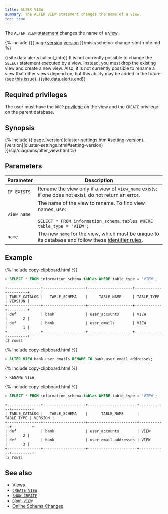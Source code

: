 ```yaml
---
title: ALTER VIEW
summary: The ALTER VIEW statement changes the name of a view.
toc: true
---
```


The `ALTER VIEW` [statement](sql-statements.html) changes the name of a [view](views.html).

{% include {{{ page.[version](cluster-settings.html#setting-version).[version](cluster-settings.html#setting-version) }}/misc/schema-change-stmt-note.md %}

{{site.data.alerts.callout_info}}
It is not currently possible to change the `SELECT` statement executed by a view.  Instead, you must drop the existing view and create a new view.  Also, it is not currently possible to rename a view that other views depend on, but this ability may be added in the future (see [this issue](https://github.com/cockroachdb/cockroach/issues/10083)).
{{site.data.alerts.end}}

## Required privileges

The user must have the `DROP` [privilege](authorization.html#assign-privileges) on the view and the `CREATE` privilege on the parent database.

## Synopsis

<div>
  {% include {{ page.[version](cluster-settings.html#setting-version).[version](cluster-settings.html#setting-version) }}/sql/diagrams/alter_view.html %}
</div>

## Parameters

Parameter | Description
----------|------------
`IF EXISTS` | Rename the view only if a view of `view_name` exists; if one does not exist, do not return an error.
`view_name` | The name of the view to rename. To find view names, use:<br><br>`SELECT * FROM information_schema.tables WHERE table_type = 'VIEW';`
`name` | The new [`name`](sql-grammar.html#name) for the view, which must be unique to its database and follow these [identifier rules](keywords-and-identifiers.html#identifiers).

## Example

{% include copy-clipboard.html %}
~~~ sql
> SELECT * FROM information_schema.tables WHERE table_type = 'VIEW';
~~~

~~~
+---------------+-------------------+--------------------+------------+---------+
| TABLE_CATALOG |   TABLE_SCHEMA    |     TABLE_NAME     | TABLE_TYPE | VERSION |
+---------------+-------------------+--------------------+------------+---------+
| def           | bank              | user_accounts      | VIEW       |       2 |
| def           | bank              | user_emails        | VIEW       |       1 |
+---------------+-------------------+--------------------+------------+---------+
(2 rows)
~~~

{% include copy-clipboard.html %}
~~~ sql
> ALTER VIEW bank.user_emails RENAME TO bank.user_email_addresses;
~~~

{% include copy-clipboard.html %}
~~~
> RENAME VIEW
~~~

{% include copy-clipboard.html %}
~~~ sql
> SELECT * FROM information_schema.tables WHERE table_type = 'VIEW';
~~~

~~~
+---------------+-------------------+----------------------+------------+---------+
| TABLE_CATALOG |   TABLE_SCHEMA    |      TABLE_NAME      | TABLE_TYPE | VERSION |
+---------------+-------------------+----------------------+------------+---------+
| def           | bank              | user_accounts        | VIEW       |       2 |
| def           | bank              | user_email_addresses | VIEW       |       3 |
+---------------+-------------------+----------------------+------------+---------+
(2 rows)
~~~

## See also

- [Views](views.html)
- [`CREATE VIEW`](create-view.html)
- [`SHOW CREATE`](show-create.html)
- [`DROP VIEW`](drop-view.html)
- [Online Schema Changes](online-schema-changes.html)

